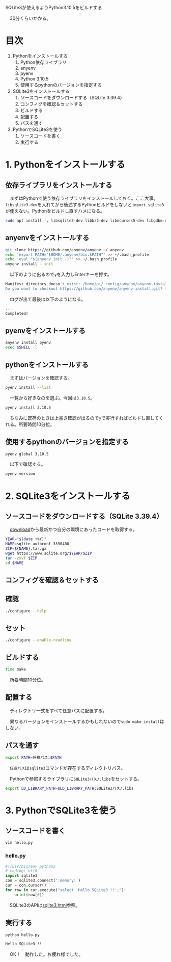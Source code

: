 SQLite3が使えるようPython3.10.5をビルドする

　30分くらいかかる。

<!-- more -->

# 目次

1. Pythonをインストールする
	1. Python依存ライブラリ
	1. anyenv
	1. pyenv
	1. Python 3.10.5
	1. 使用するpythonのバージョンを指定する
2. SQLite3をインストールする
	1. ソースコードをダウンロードする（SQLite 3.39.4）
	1. コンフィグを確認＆セットする
	1. ビルドする
	1. 配置する
	1. パスを通す
3. PythonでSQLite3を使う
	1. ソースコードを書く
	1. 実行する

# 1. Pythonをインストールする

## 依存ライブラリをインストールする

　まずはPythonで使う依存ライブラリをインストールしておく。ここ大事。`libsqlite3-dev`を入れてから後述するPythonビルドをしないと`import sqlite3`が使えない。Pythonをビルドし直すハメになる。

```sh
sudo apt install -y libsqlite3-dev libbz2-dev libncurses5-dev libgdbm-dev liblzma-dev libssl-dev tcl-dev tk-dev libreadline-dev
```

## anyenvをインストールする

```sh
git clone https://github.com/anyenv/anyenv ~/.anyenv
echo 'export PATH="$HOME/.anyenv/bin:$PATH"' >> ~/.bash_profile
echo 'eval "$(anyenv init -)"' >> ~/.bash_profile
anyenv install --init
```

　以下のように出るので`y`を入力しEnterキーを押す。

```sh
Manifest directory doesn't exist: /home/pi/.config/anyenv/anyenv-install
Do you want to checkout https://github.com/anyenv/anyenv-install.git? [y/N]: 
```

　ログが出て最後は以下のようになる。

```sh
...
Completed!
```

## pyenvをインストールする

```sh
anyenv install pyenv
exec $SHELL -l
```

## pythonをインストールする

　まずはバージョンを確認する。

```sh
pyenv install --list
```

　一覧から好きなのを選ぶ。今回は`3.10.5`。

```sh
pyenv install 3.10.5
```

　ちなみに既存のときは上書き確認が出るので`y`で実行すればビルドし直してくれる。所要時間10分位。

## 使用するpythonのバージョンを指定する

```sh
pyenv global 3.10.5
```

　以下で確認する。

```sh
pyenv version
```

# 2. SQLite3をインストールする

## ソースコードをダウンロードする（SQLite 3.39.4）

　[download][]から最新かつ自分の環境にあったコードを取得する。

[download]:https://www.sqlite.org/download.html

```sh
YEAR="$(date +%Y)"
NAME=sqlite-autoconf-3390400
ZIP=${NAME}.tar.gz
wget https://www.sqlite.org/$YEAR/$ZIP
tar -zxvf $ZIP
cd $NAME
```

## コンフィグを確認＆セットする

## 確認

```sh
./configure --help
```

## セット

```sh
./configure --enable-readline
```

## ビルドする

```sh
time make
```

　所要時間10分位。

## 配置する

　ディレクトリ一式をすべて任意パスに配置する。

　異なるバージョンをインストールするかもしれないので`sudo make install`はしない。

## パスを通す

```sh
export PATH=任意パス:$PATH
```

　`任意パス`は`sqlite3`コマンドが存在するディレクトリパス。

　Pythonで参照するライブラリに`SQLite3パス/.libs`をセットする。

```sh
export LD_LIBRARY_PATH=$LD_LIBRARY_PATH:SQLite3パス/.libs
```

# 3. PythonでSQLite3を使う

## ソースコードを書く

```sh
vim hello.py
```

### hello.py

```python
#!/usr/bin/env python3
# coding: utf8
import sqlite3
con = sqlite3.connect(':memory:')
cur = con.cursor()
for row in cur.execute("select 'Hello SQLite3 !!';"):
	print(row[0])

```

　SQLite3のAPIは[sqlite3.html][]参照。

[sqlite3.html]:https://docs.python.org/ja/3/library/sqlite3.html

## 実行する

```sh
python hello.py
```
```sh
Hello SQLite3 !!
```

　OK！　動作した。お疲れ様でした。

　

